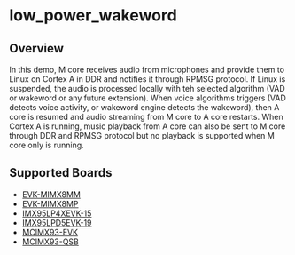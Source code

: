 # low_power_wakeword

## Overview
In this demo, M core receives audio from microphones and provide them to Linux on Cortex A in DDR and notifies it through RPMSG protocol.
If Linux is suspended, the audio is processed locally with teh selected algorithm
(VAD or wakeword or any future extension).
When voice algorithms triggers (VAD detects voice activity, or wakeword engine detects the wakeword), then A core
is resumed and audio streaming from M core to A core restarts.
When Cortex A is running, music playback from A core can also be sent to M core through DDR and RPMSG protocol but no playback is supported when M core only is running.

## Supported Boards
- [EVK-MIMX8MM](../../_boards/evkmimx8mm/demo_apps/low_power_wakeword/example_board_readme.md)
- [EVK-MIMX8MP](../../_boards/evkmimx8mp/demo_apps/low_power_wakeword/example_board_readme.md)
- [IMX95LP4XEVK-15](../../_boards/imx95lp4xevk15/demo_apps/low_power_wakeword/example_board_readme.md)
- [IMX95LPD5EVK-19](../../_boards/imx95lpd5evk19/demo_apps/low_power_wakeword/example_board_readme.md)
- [MCIMX93-EVK](../../_boards/mcimx93evk/demo_apps/low_power_wakeword/example_board_readme.md)
- [MCIMX93-QSB](../../_boards/mcimx93qsb/demo_apps/low_power_wakeword/example_board_readme.md)
